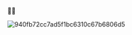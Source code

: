 🐶😫

![940fb72cc7ad5f1bc6310c67b6806d5](https://user-images.githubusercontent.com/26183306/157013151-f883b282-51f0-4b62-b99f-c04b5abf3fac.jpg)
